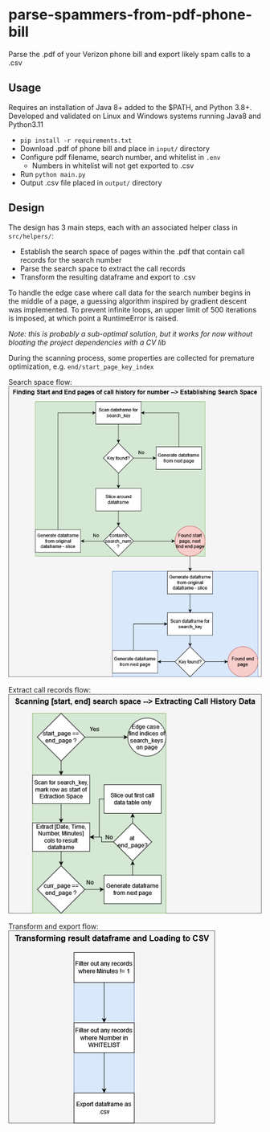 # parse-spammers-from-pdf-phone-bill
Parse the .pdf of your Verizon phone bill and export likely spam calls to a .csv

## Usage
Requires an installation of Java 8+ added to the $PATH, and Python 3.8+.
Developed and validated on Linux and Windows systems running Java8 and Python3.11

- `pip install -r requirements.txt`
- Download .pdf of phone bill and place in `input/` directory
- Configure pdf filename, search number, and whitelist in `.env`
  - Numbers in whitelist will not get exported to .csv
- Run `python main.py`
- Output .csv file placed in `output/` directory

## Design
The design has 3 main steps, each with an associated helper class in `src/helpers/`:
- Establish the search space of pages within the .pdf that contain call records for the search number
- Parse the search space to extract the call records
- Transform the resulting dataframe and export to .csv

To handle the edge case where call data for the search number begins in the middle of a page,
a guessing algorithm inspired by gradient descent was implemented. To prevent infinite loops,
an upper limit of 500 iterations is imposed, at which point a RuntimeError is raised. 

*Note: this is probably a sub-optimal solution, but it works for now without bloating the project
dependencies with a CV lib*

During the scanning process, some properties are collected for premature optimization, e.g. `end/start_page_key_index`

Search space flow:
![search space flow](images/Parse_spam_callers_flowchart.drawio.png)

Extract call records flow:
![extract call records flow](images/Parse_spam_callers_flowchart_2.drawio.png)

Transform and export flow:
![transform and export flow](images/Parse_spam_callers_flowchart_3.drawio.png)
